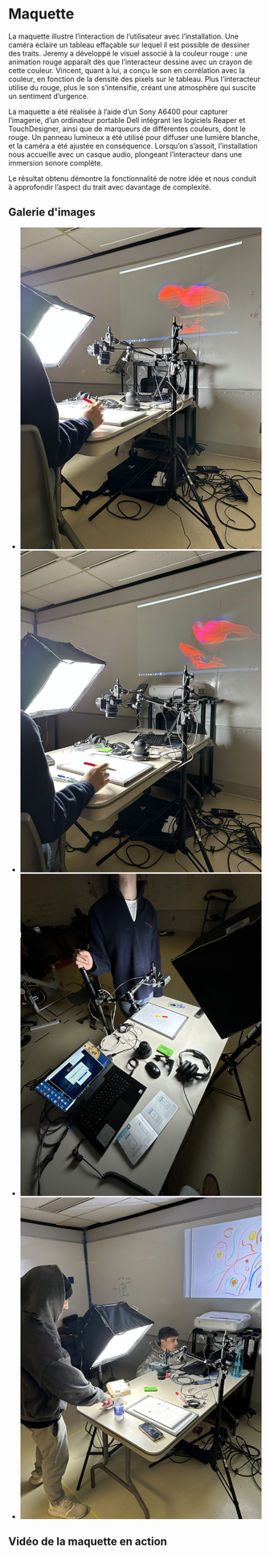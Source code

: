 # Maquette

La maquette illustre l’interaction de l’utilisateur avec l’installation. Une caméra éclaire un tableau effaçable sur lequel il est possible de dessiner des traits. Jeremy a développé le visuel associé à la couleur rouge : une animation rouge apparaît dès que l’interacteur dessine avec un crayon de cette couleur. Vincent, quant à lui, a conçu le son en corrélation avec la couleur, en fonction de la densité des pixels sur le tableau. Plus l’interacteur utilise du rouge, plus le son s’intensifie, créant une atmosphère qui suscite un sentiment d’urgence.

La maquette a été réalisée à l’aide d’un Sony A6400 pour capturer l’imagerie, d’un ordinateur portable Dell intégrant les logiciels Reaper et TouchDesigner, ainsi que de marqueurs de différentes couleurs, dont le rouge. Un panneau lumineux a été utilisé pour diffuser une lumière blanche, et la caméra a été ajustée en conséquence. Lorsqu’on s’assoit, l’installation nous accueille avec un casque audio, plongeant l’interacteur dans une immersion sonore complète.

Le résultat obtenu démontre la fonctionnalité de notre idée et nous conduit à approfondir l’aspect du trait avec davantage de complexité.

## Galerie d'images

- ![Image 1](../medias/images/maquette/maquette_1.jpg)
- ![Image 2](../medias/images/maquette/maquette_2.jpg)
- ![Image 3](../medias/images/maquette/maquette_3.jpg)
- ![Image 4](../medias/images/maquette/maquette_4.jpg)

## Vidéo de la maquette en action

<!-- ## Références

- [Étude de faisabilité](https://tim-montmorency.com/582523-gestion/#/contenus/4_faisabilite/10_etude/)
- [Maquette](https://tim-montmorency.com/582523-gestion/#/contenus/4_faisabilite/30_maquette/)

-->
